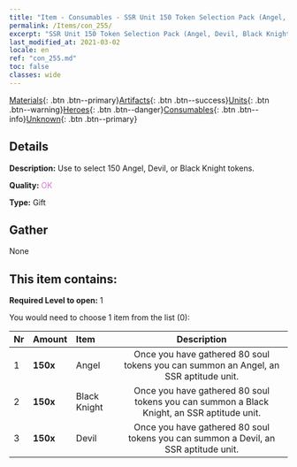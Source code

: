 ```yaml
---
title: "Item - Consumables - SSR Unit 150 Token Selection Pack (Angel, Devil, Black Knight)"
permalink: /Items/con_255/
excerpt: "SSR Unit 150 Token Selection Pack (Angel, Devil, Black Knight)"
last_modified_at: 2021-03-02
locale: en
ref: "con_255.md"
toc: false
classes: wide
---
```

 [Materials](/Items/){: .btn .btn--primary}[Artifacts](/Items/Artifacts/){: .btn .btn--success}[Units](/Items/Units/){: .btn .btn--warning}[Heroes](/Items/Heroes/){: .btn .btn--danger}[Consumables](/Items/Consumables/){: .btn .btn--info}[Unknown](/Items/Unknown/){: .btn .btn--primary}

## Details
 **Description:** Use to select 150 Angel, Devil, or Black Knight tokens.

 **Quality:** <span style="color: #DA70D6">OK</span>

 **Type:** Gift

## Gather

  None

## This item contains:

 **Required Level to open:** 1

 You would need to choose 1 item from the list (0):

  | Nr | Amount |     Item    | Description |
  |:---|:-------|:------------|:-----------:|
  | 1 |  **150x** | Angel | Once you have gathered 80 soul tokens you can summon an Angel, an SSR aptitude unit.  | 
  | 2 |  **150x** | Black Knight | Once you have gathered 80 soul tokens you can summon a Black Knight, an SSR aptitude unit.  | 
  | 3 |  **150x** | Devil | Once you have gathered 80 soul tokens you can summon a Devil, an SSR aptitude unit.  | 
